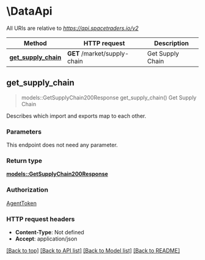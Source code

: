 # \DataApi

All URIs are relative to *https://api.spacetraders.io/v2*

Method | HTTP request | Description
------------- | ------------- | -------------
[**get_supply_chain**](DataApi.md#get_supply_chain) | **GET** /market/supply-chain | Get Supply Chain



## get_supply_chain

> models::GetSupplyChain200Response get_supply_chain()
Get Supply Chain

Describes which import and exports map to each other.

### Parameters

This endpoint does not need any parameter.

### Return type

[**models::GetSupplyChain200Response**](get_supply_chain_200_response.md)

### Authorization

[AgentToken](../README.md#AgentToken)

### HTTP request headers

- **Content-Type**: Not defined
- **Accept**: application/json

[[Back to top]](#) [[Back to API list]](../README.md#documentation-for-api-endpoints) [[Back to Model list]](../README.md#documentation-for-models) [[Back to README]](../README.md)

